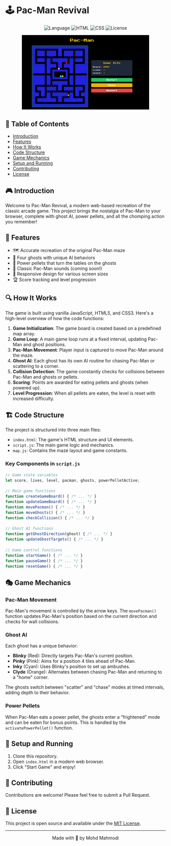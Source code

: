 # 🕹️ Pac-Man Revival

<div align="center">
    <img src="https://img.shields.io/badge/language-JavaScript-yellow.svg" alt="Language">
    <img src="https://img.shields.io/badge/HTML-5-orange.svg" alt="HTML">
    <img src="https://img.shields.io/badge/CSS-3-blue.svg" alt="CSS">
    <img src="https://img.shields.io/badge/license-MIT-green.svg" alt="License">
</div>

<p align="center">
    <img src="gameplay.png" alt="Pac-Man Game Demo" width="400">
</p>

## 📖 Table of Contents
- [Introduction](#-introduction)
- [Features](#-features)
- [How It Works](#-how-it-works)
- [Code Structure](#-code-structure)
- [Game Mechanics](#-game-mechanics)
- [Setup and Running](#-setup-and-running)
- [Contributing](#-contributing)
- [License](#-license)

## 🎮 Introduction

Welcome to Pac-Man Revival, a modern web-based recreation of the classic arcade game. This project brings the nostalgia of Pac-Man to your browser, complete with ghost AI, power pellets, and all the chomping action you remember!

## 🌟 Features

- 🗺️ Accurate recreation of the original Pac-Man maze
- 👻 Four ghosts with unique AI behaviors
- 💊 Power pellets that turn the tables on the ghosts
- 🎵 Classic Pac-Man sounds (coming soon!)
- 📱 Responsive design for various screen sizes
- 🏆 Score tracking and level progression

## 🔍 How It Works

The game is built using vanilla JavaScript, HTML5, and CSS3. Here's a high-level overview of how the code functions:

1. **Game Initialization**: The game board is created based on a predefined map array.
2. **Game Loop**: A main game loop runs at a fixed interval, updating Pac-Man and ghost positions.
3. **Pac-Man Movement**: Player input is captured to move Pac-Man around the maze.
4. **Ghost AI**: Each ghost has its own AI routine for chasing Pac-Man or scattering to a corner.
5. **Collision Detection**: The game constantly checks for collisions between Pac-Man and ghosts or pellets.
6. **Scoring**: Points are awarded for eating pellets and ghosts (when powered up).
7. **Level Progression**: When all pellets are eaten, the level is reset with increased difficulty.

## 🏗️ Code Structure

The project is structured into three main files:

- `index.html`: The game's HTML structure and UI elements.
- `script.js`: The main game logic and mechanics.
- `map.js`: Contains the maze layout and game constants.

### Key Components in `script.js`

```javascript
// Game state variables
let score, lives, level, pacman, ghosts, powerPelletActive;

// Main game functions
function createGameBoard() { /* ... */ }
function updateGameBoard() { /* ... */ }
function movePacman() { /* ... */ }
function moveGhosts() { /* ... */ }
function checkCollision() { /* ... */ }

// Ghost AI functions
function getGhostDirection(ghost) { /* ... */ }
function updateGhostTargets() { /* ... */ }

// Game control functions
function startGame() { /* ... */ }
function pauseGame() { /* ... */ }
function resetGame() { /* ... */ }
```

## 🎭 Game Mechanics

### Pac-Man Movement
Pac-Man's movement is controlled by the arrow keys. The `movePacman()` function updates Pac-Man's position based on the current direction and checks for wall collisions.

### Ghost AI
Each ghost has a unique behavior:
- **Blinky** (Red): Directly targets Pac-Man's current position.
- **Pinky** (Pink): Aims for a position 4 tiles ahead of Pac-Man.
- **Inky** (Cyan): Uses Blinky's position to set up ambushes.
- **Clyde** (Orange): Alternates between chasing Pac-Man and returning to a "home" corner.

The ghosts switch between "scatter" and "chase" modes at timed intervals, adding depth to their behavior.

### Power Pellets
When Pac-Man eats a power pellet, the ghosts enter a "frightened" mode and can be eaten for bonus points. This is handled by the `activatePowerPellet()` function.

## 🚀 Setup and Running

1. Clone this repository.
2. Open `index.html` in a modern web browser.
3. Click "Start Game" and enjoy!

## 🤝 Contributing

Contributions are welcome! Please feel free to submit a Pull Request.

## 📄 License

This project is open source and available under the [MIT License](LICENSE).

---

<div align="center">
    Made with 💛 by Mohd Mahmodi
</div>